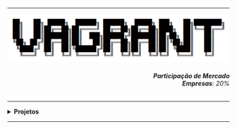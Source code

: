 ----

<div align="Center"> 
<a href="https://github.com/n3ur0cr45h/Vagrant/blob/main/Vagrant.png"> <img src="https://raw.githubusercontent.com/n3ur0cr45h/Vagrant/main/Vagrant.png" alt="Vagrant Image">
</a>
</div> 

<div align="Right">
<h6>
<strong>Participação de Mercado</strong>
<br><strong>Empresas</strong>: 20%
</h6>  
</div>


----

<details>
  <summary><b> Projetos </b></summary>
<div align="Center"> 
<br>

  
|  ID  | Título                    | Descrição                                                                        | 
| ---- | ------------------------- | ---------------------------------------------------------------------------------| 
|  01  | Ambiente Dev.     | Criar um Ambiente Dev. com o Vagrant             |
|  02  | Servidor Web Automatizado    | Automatizar a Criação de um Servidor Web            |
|  03  | Cluster de Servers    | Providenciar um Cluster de 3 servidores, com Apache2 e Tester            |
|  04  | Ambiente com Container / Docker   | Gerar uma VM com Docker, Automatizando a Criação de Container          |
|  05  | Ambientes Multi-Provedores   | Prover um ambiente de cada provedor (Docker e VirtualBox)          |
|  06  | Infraestrutura como Código (IaC)  | Provisionar 1 Servidor (CentOS) e 2 Guests, com Configuração de Usuários   |
|  07  | Ambiente para Automação de Testes  | Provisionar servidor para Automação de Testes   |
|  08  | Ambiente de Provisionamento  | Criar um servidor com as ferramentas para provisionamentos   |

</div> 
</details>

----
